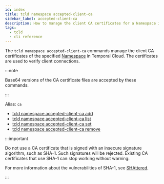 ```yaml
---
id: index
title: tcld namespace accepted-client-ca
sidebar_label: accepted-client-ca
description: How to manage the client CA certificates for a Namespace in Temporal Cloud using tcld.
tags:
  - tcld
  - cli reference
---
```


The `tcld namespace accepted-client-ca` commands manage the client CA certificates of the specified [Namespace](/concepts/what-is-a-namespace) in Temporal Cloud. The certificates are used to verify client connections.

:::note

Base64 versions of the CA certificate files are accepted by these commands.

:::

Alias: `ca`

- [tcld namespace accepted-client-ca add](/cloud/tcld/namespace/accepted-client-ca/add)
- [tcld namespace accepted-client-ca list](/cloud/tcld/namespace/accepted-client-ca/list)
- [tcld namespace accepted-client-ca set](/cloud/tcld/namespace/accepted-client-ca/set)
- [tcld namespace accepted-client-ca remove](/cloud/tcld/namespace/accepted-client-ca/remove)

:::important

Do not use a CA certificate that is signed with an insecure signature algorithm, such as SHA-1.
Such signatures will be rejected.
Existing CA certificates that use SHA-1 can stop working without warning.

For more information about the vulnerabilities of SHA-1, see [SHAttered](https://shattered.io/).

:::
